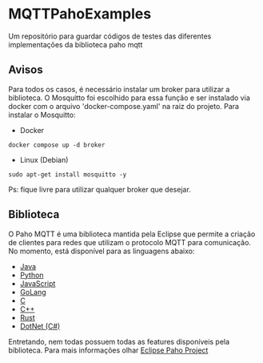 # MQTTPahoExamples
Um repositório para guardar códigos de testes das diferentes implementações da biblioteca paho mqtt
## Avisos
Para todos os casos, é necessário instalar um broker para utilizar a biblioteca. O Mosquitto foi escolhido para essa função e ser instalado via docker com o arquivo 'docker-compose.yaml' na raiz do projeto. Para instalar o Mosquitto:
* Docker
```
docker compose up -d broker
```
* Linux (Debian)
```
sudo apt-get install mosquitto -y
```
Ps: fique livre para utilizar qualquer broker que desejar.
## Biblioteca
O Paho MQTT é uma biblioteca mantida pela Eclipse que permite a criação de clientes para redes que utilizam o protocolo MQTT para comunicação. No momento, está disponível para as linguagens abaixo:

* [Java](http://search.maven.org/#search%7Cga%7C1%7Ca%3A%22org.eclipse.paho.client.mqttv3%22)
* [Python](https://pypi.org/project/paho-mqtt/)
* [JavaScript](https://www.eclipse.org/downloads/download.php?file=/paho/releases/1.0.3/paho.javascript-1.0.3.zip)
* [GoLang](https://github.com/eclipse/paho.mqtt.golang/releases/tag/v1.1.0)
* [C](https://github.com/eclipse/paho.mqtt.c/releases/tag/v1.3.9)
* [C++](https://github.com/eclipse/paho.mqtt.cpp/releases/tag/v1.0.0)
* [Rust](https://github.com/eclipse/paho.mqtt.rust)
* [DotNet (C#)](https://www.nuget.org/packages/M2Mqtt/4.3.0)

Entretando, nem todas possuem todas as features disponíveis pela biblioteca. Para mais informações olhar [Eclipse Paho Project](https://eclipse.dev/paho/index.php)